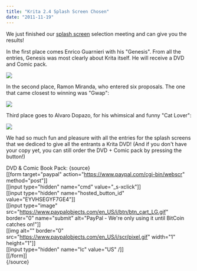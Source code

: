 ```yaml
---
title: "Krita 2.4 Splash Screen Chosen"
date: "2011-11-19"
---
```


We just finished our [splash screen](http://forum.kde.org/viewtopic.php?f=137&t=96909) selection meeting and can give you the results!

In the first place comes Enrico Guarnieri with his "Genesis". From all the entries, Genesis was most clearly about Krita itself. He will receive a DVD and Comic pack.

![](http://img.photobucket.com/albums/v694/Ico_dY/Krita%20Splash-Screen/genesis_720px.jpg)

In the second place, Ramon Miranda, who entered six proposals. The one that came closest to winning was "Gwap":

![](http://i458.photobucket.com/albums/qq308/TheShock_album/Blog%20stuff/Krita%20works/Splash_05.png)

Third place goes to Alvaro Dopazo, for his whimsical and funny "Cat Lover":

![](https://lh5.googleusercontent.com/-St1PIWRWwNI/TneKLRY0l5I/AAAAAAAAAsc/ENNzZypEUFk/splash_v4.png)

We had so much fun and pleasure with all the entries for the splash screens that we dediced to give all the entrants a Krita DVD! (And if you don't have your copy yet, you can still order the DVD + Comic pack by pressing the button!)

DVD & Comic Book Pack: {source}  
\[\[form target="paypal" action="https://www.paypal.com/cgi-bin/webscr" method="post"\]\]  
\[\[input type="hidden" name="cmd" value="_s-xclick"\]\]  
\[\[input type="hidden" name="hosted_button_id" value="EYVHSEGYF7GE4"\]\]  
\[\[input type="image" src="https://www.paypalobjects.com/en_US/i/btn/btn_cart_LG.gif" border="0" name="submit" alt="PayPal - We're only using it until BitCoin catches on!"\]\]  
\[\[img alt="" border="0" src="https://www.paypalobjects.com/en_US/i/scr/pixel.gif" width="1" height="1"\]\]  
\[\[input type="hidden" name="lc" value="US" /\]\]  
\[\[/form\]\]  
{/source}

